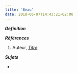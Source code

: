 ```yaml
---
title: 'Beau'
date: 2018-06-07T14:43:21+02:00
---
```


***Définition*** 

>

***Références***

1. Auteur, <u>*Titre*</u>

***Sujets***

- 
